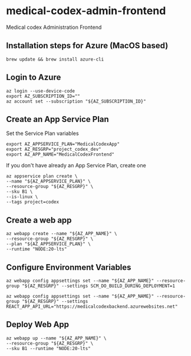 # medical-codex-admin-frontend

Medical codex Administration Frontend

## Installation steps for Azure (MacOS based)

```shell
brew update && brew install azure-cli
```

## Login to Azure

```shell
az login --use-device-code
export AZ_SUBSCRIPTION_ID=""
az account set --subscription "${AZ_SUBSCRIPTION_ID}"
```

## Create an App Service Plan

Set the Service Plan variables

```shell
export AZ_APPSERVICE_PLAN="MedicalCodexApp"
export AZ_RESGRP="project_codex_dev"
export AZ_APP_NAME="MedicalCodexFrontend"
```

If you don't have already an App Service Plan, create one

```shell
az appservice plan create \
--name "${AZ_APPSERVICE_PLAN}" \
--resource-group "${AZ_RESGRP}" \
--sku B1 \
--is-linux \
--tags project=codex
```

## Create a web app

```shell
az webapp create --name "${AZ_APP_NAME}" \
--resource-group "${AZ_RESGRP}" \
--plan "${AZ_APPSERVICE_PLAN}" \
--runtime "NODE:20-lts"
```

## Configure Environment Variables

```shell
az webapp config appsettings set --name "${AZ_APP_NAME}" --resource-group "${AZ_RESGRP}" --settings SCM_DO_BUILD_DURING_DEPLOYMENT=1
```

```shell
az webapp config appsettings set --name "${AZ_APP_NAME}" --resource-group "${AZ_RESGRP}" --settings REACT_APP_API_URL="https://medicalcodexbackend.azurewebsites.net"
```

## Deploy Web App

```
az webapp up --name "${AZ_APP_NAME}" \
--resource-group "${AZ_RESGRP}" \
--sku B1 --runtime "NODE:20-lts"
```
